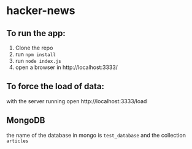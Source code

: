 # hacker-news

## To run the app:
1. Clone the repo 
2. run `npm install`
3. run `node index.js`
4. open a browser in http://localhost:3333/

## To force the load of data:
with the server running open http://localhost:3333/load

## MongoDB
the name of the database in mongo is `test_database` and the collection `articles`

